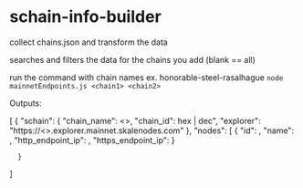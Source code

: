 # schain-info-builder
collect chains.json and transform the data

searches and filters the data for the chains you add 
(blank == all)

run the command with chain names ex. honorable-steel-rasalhague
`node mainnetEndpoints.js <chain1> <chain2>` 

Outputs:
 
 [
  {
    "schain": {
      "chain_name": <<chain>>,
      "chain_id": hex | dec",
      "explorer": "https://<<chain>>.explorer.mainnet.skalenodes.com"
    },
    "nodes": [
      {
        "id": ,
        "name": ,
        "http_endpoint_ip": ,
        "https_endpoint_ip": 
      }
      
      }
 ]
